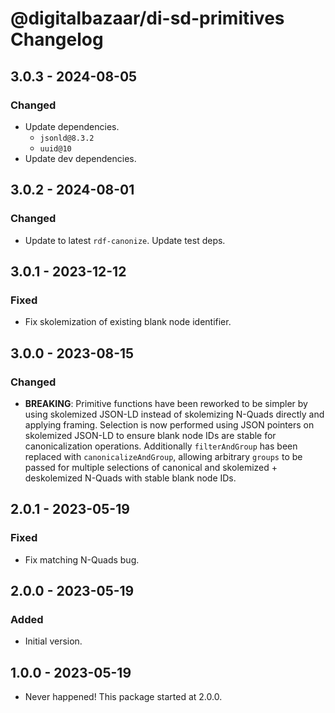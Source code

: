 # @digitalbazaar/di-sd-primitives Changelog

## 3.0.3 - 2024-08-05

### Changed
- Update dependencies.
  - `jsonld@8.3.2`
  - `uuid@10`
- Update dev dependencies.

## 3.0.2 - 2024-08-01

### Changed
- Update to latest `rdf-canonize`. Update test deps.

## 3.0.1 - 2023-12-12

### Fixed
- Fix skolemization of existing blank node identifier.

## 3.0.0 - 2023-08-15

### Changed
- **BREAKING**: Primitive functions have been reworked to be simpler by using
  skolemized JSON-LD instead of skolemizing N-Quads directly and applying
  framing. Selection is now performed using JSON pointers on skolemized
  JSON-LD to ensure blank node IDs are stable for canonicalization
  operations. Additionally `filterAndGroup` has been replaced with
  `canonicalizeAndGroup`, allowing arbitrary `groups` to be passed for
  multiple selections of canonical and skolemized + deskolemized N-Quads
  with stable blank node IDs.

## 2.0.1 - 2023-05-19

### Fixed
- Fix matching N-Quads bug.

## 2.0.0 - 2023-05-19

### Added
- Initial version.

## 1.0.0 - 2023-05-19

- Never happened! This package started at 2.0.0.

